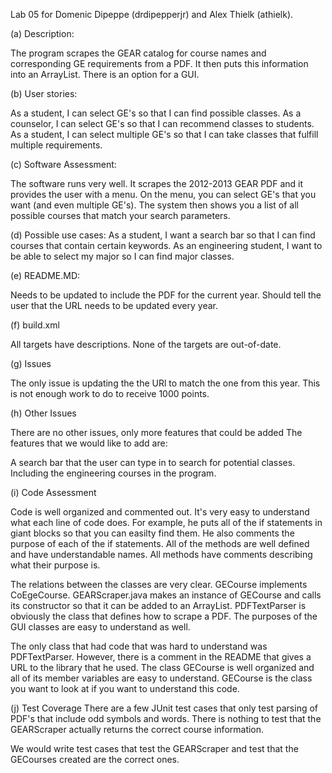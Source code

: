 Lab 05 for Domenic Dipeppe (drdipepperjr) and Alex Thielk (athielk).

(a) Description:

The program scrapes the GEAR catalog for course names and corresponding GE requirements from a PDF. It then puts this information into an ArrayList. There is an option for a GUI.

(b) User stories:

As a student, I can select GE's so that I can find possible classes.
As a counselor, I can select GE's so that I can recommend classes to students.
As a student, I can select multiple GE's so that I can take classes that fulfill multiple requirements.

(c) Software Assessment:

The software runs very well. It scrapes the 2012-2013 GEAR PDF and it provides the user with a menu. On the menu, you can select GE's that you want (and even multiple GE's). The system then shows you a list of all possible courses that match your search parameters.

(d) Possible use cases: 
As a student, I want a search bar so that I can find courses that contain certain keywords.
As an engineering student, I want to be able to select my major so I can find major classes. 

(e) README.MD:

Needs to be updated to include the PDF for the current year.
Should tell the user that the URL needs to be updated every year.

(f) build.xml

All targets have descriptions. 
None of the targets are out-of-date.

(g) Issues

The only issue is updating the the URl to match the one from this year.
This is not enough work to do to receive 1000 points.

(h) Other Issues

There are no other issues, only more features that could be added
The features that we would like to add are:

A search bar that the user can type in to search for potential classes.
Including the engineering courses in the program. 

(i) Code Assessment

Code is well organized and commented out. It's very easy to understand what each line of code does.
For example, he puts all of the if statements in giant blocks so that you can easilty find them. 
He also comments the purpose of each of the if statements.
All of the methods are well defined and have understandable names. All methods have comments describing what their purpose is.

The relations between the classes are very clear. 
GECourse implements CoEgeCourse. 
GEARScraper.java makes an instance of GECourse and calls its constructor so that it can be added to an ArrayList.
PDFTextParser is obviously the class that defines how to scrape a PDF.
The purposes of the GUI classes are easy to understand as well.

The only class that had code that was hard to understand was PDFTextParser. However, there is a comment in the README that gives a URL to the library that he used.
The class GECourse is well organized and all of its member variables are easy to understand.
GECourse is the class you want to look at if you want to understand this code. 

(j) Test Coverage
There are a few JUnit test cases that only test parsing of PDF's that include odd symbols and words.
There is nothing to test that the GEARScraper actually returns the correct course information. 

We would write test cases that test the GEARScraper and test that the GECourses created are the correct ones.